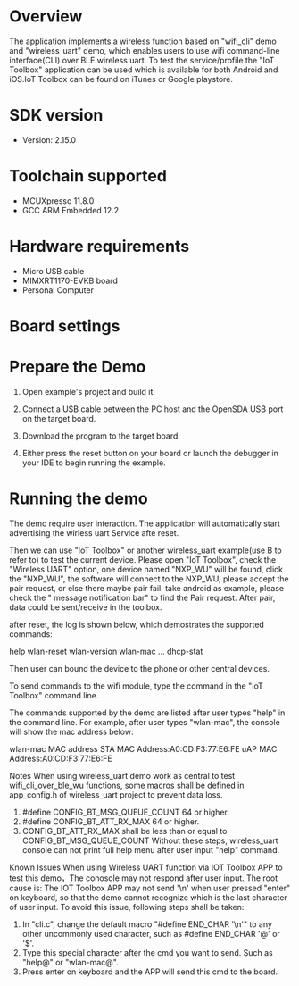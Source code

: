Overview
========
The application implements a wireless function based on "wifi_cli" demo and "wireless_uart" demo, which enables users to use wifi command-line interface(CLI) over BLE wireless uart.
To test the service/profile the "IoT Toolbox" application can be used which is available for both Android and iOS.IoT Toolbox can be found on iTunes or Google playstore.


SDK version
===========
- Version: 2.15.0

Toolchain supported
===================
- MCUXpresso  11.8.0
- GCC ARM Embedded  12.2

Hardware requirements
=====================
- Micro USB cable
- MIMXRT1170-EVKB board
- Personal Computer


Board settings
==============

Prepare the Demo
================

1.  Open example's project and build it.

2.  Connect a USB cable between the PC host and the OpenSDA USB port on the target board.

3.  Download the program to the target board.

4.  Either press the reset button on your board or launch the debugger in your IDE to begin running the example.

Running the demo
================
The demo require user interaction. The application will automatically start advertising the wirless uart Service afte reset.

Then we can use "IoT Toolbox" or another wireless_uart example(use B to refer to) to test the current device. 
Please open "IoT Toolbox", check the "Wireless UART" option, one device named "NXP_WU" will be found, click the "NXP_WU", the software will connect to the NXP_WU, please accept the pair request, or else there maybe pair fail. take android as example, please check the " message notification bar" to find the Pair request. 
After pair, data could be sent/receive in the toolbox.

after reset, the log is shown below, which demostrates the supported commands:

help
wlan-reset
wlan-version
wlan-mac
...
dhcp-stat

Then user can bound the device to the phone or other central devices.

To send commands to the wifi module, type the command in the "IoT Toolbox" command line.

The commands supported by the demo are listed after user types "help" in the command line.
For example, after user types "wlan-mac", the console will show the mac address below:

wlan-mac
MAC address
STA MAC Address:A0:CD:F3:77:E6:FE
uAP MAC Address:A0:CD:F3:77:E6:FE

Notes
When using wireless_uart demo work as central to test wifi_cli_over_ble_wu functions, some macros shall be defined in app_config.h of wireless_uart project to prevent data loss.
1. #define CONFIG_BT_MSG_QUEUE_COUNT 64 or higher.
2. #define CONFIG_BT_ATT_RX_MAX  64 or higher.
3. CONFIG_BT_ATT_RX_MAX shall be less than or equal to CONFIG_BT_MSG_QUEUE_COUNT
Without these steps, wireless_uart console can not print full help menu after user input "help" command.

Known Issues
When using Wireless UART function via IOT Toolbox APP to test this demo，The conosole may not respond after user input.
The root cause is: The IOT Toolbox APP may not send '\n' when user pressed "enter" on keyboard, so that the demo cannot recognize which is the last character of user input.
To avoid this issue, following steps shall be taken: 
1. In "cli.c", change the default macro "#define END_CHAR '\n'" to any other uncommonly used character, such as #define END_CHAR '@' or '$'.
2. Type this special character after the cmd you want to send. Such as "help@" or "wlan-mac@".
3. Press enter on keyboard and the APP will send this cmd to the board.
